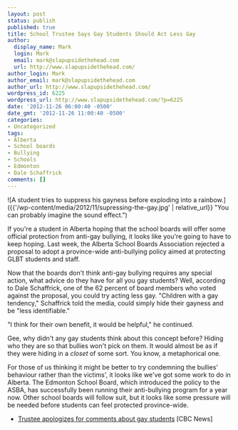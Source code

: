 ```yaml
---
layout: post
status: publish
published: true
title: School Trustee Says Gay Students Should Act Less Gay
author:
  display_name: Mark
  login: Mark
  email: mark@slapupsidethehead.com
  url: http://www.slapupsidethehead.com/
author_login: Mark
author_email: mark@slapupsidethehead.com
author_url: http://www.slapupsidethehead.com/
wordpress_id: 6225
wordpress_url: http://www.slapupsidethehead.com/?p=6225
date: '2012-11-26 06:00:40 -0500'
date_gmt: '2012-11-26 11:00:40 -0500'
categories:
- Uncategorized
tags:
- Alberta
- School boards
- Bullying
- Schools
- Edmonton
- Dale Schaffrick
comments: []
---
```

![A student tries to suppress his gayness before exploding into a rainbow.]({{'/wp-content/media/2012/11/supressing-the-gay.jpg' | relative_url}} "You can probably imagine the sound effect.")

If you're a student in Alberta hoping that the school boards will offer some official protection from anti-gay bullying, it looks like you're going to have to keep hoping. Last week, the Alberta School Boards Association rejected a proposal to adopt a province-wide anti-bullying policy aimed at protecting GLBT students and staff.

Now that the boards don't think anti-gay bullying requires any special action, what advice do they have for all you gay students? Well, according to Dale Schaffrick, one of the 62 percent of board members who voted against the proposal, you could try acting less gay. "Children with a gay tendency," Schaffrick told the media, could simply hide their gayness and be "less identifiable."

"I think for their own benefit, it would be helpful," he continued.

Gee, why didn't any gay students think about this concept before? Hiding who they are so that bullies won't pick on them. It would almost be as if they were hiding in a _closet_ of some sort. You know, a metaphorical one.

For those of us thinking it might be better to try condemning the bullies' behaviour rather than the victims', it looks like we've got some work to do in Alberta. The Edmonton School Board, which introduced the policy to the ASBA, has successfully been running their anti-bullying program for a year now. Other school boards will follow suit, but it looks like some pressure will be needed before students can feel protected province-wide.

-  [Trustee apologizes for comments about gay students](http://www.cbc.ca/news/canada/edmonton/story/2012/11/22/edmonton-trustees-gay-alberta.html) [CBC News]
